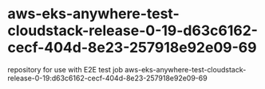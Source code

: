 # aws-eks-anywhere-test-cloudstack-release-0-19-d63c6162-cecf-404d-8e23-257918e92e09-69
repository for use with E2E test job aws-eks-anywhere-test-cloudstack-release-0-19:d63c6162-cecf-404d-8e23-257918e92e09-69
